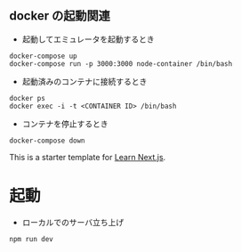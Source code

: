 ## docker の起動関連

- 起動してエミュレータを起動するとき

```
docker-compose up
docker-compose run -p 3000:3000 node-container /bin/bash
```

- 起動済みのコンテナに接続するとき

```
docker ps
docker exec -i -t <CONTAINER ID> /bin/bash
```

- コンテナを停止するとき

```
docker-compose down
```

This is a starter template for [Learn Next.js](https://nextjs.org/learn).

# 起動

- ローカルでのサーバ立ち上げ

```
npm run dev
```
